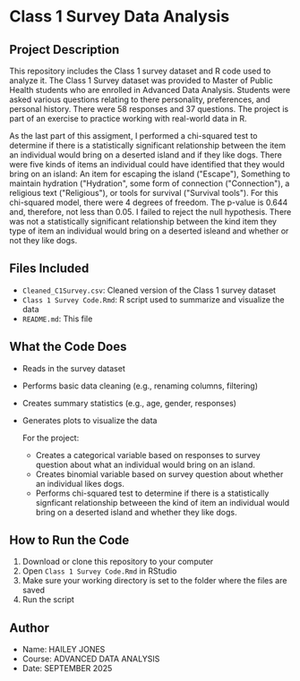 # Class 1 Survey Data Analysis
## Project Description
This repository includes the Class 1 survey dataset and R code used to
analyze it. The Class 1 Survey dataset was provided to Master of Public Health 
students who are enrolled in Advanced Data Analysis. Students were asked various
questions relating to there personality, preferences, and personal history. 
There were 58 responses and 37 questions. The project is part of 
an exercise to practice working with real-world data in R. 

As the last part of this assigment, I performed a chi-squared 
test to determine if there is a  statistically significant relationship between 
the item an individual would bring on a deserted island and if they like dogs.
There were five kinds of items an individual could have identified that they would bring on an island: An item for escaping the island 
("Escape"), Something to maintain hydration ("Hydration", some form of connection ("Connection"), 
a religious text ("Religious"), or tools for survival ("Survival tools").
For this chi-squared model, there were 4 degrees of freedom. The p-value is 0.644 and,
therefore, not less than 0.05. I failed to reject the null hypothesis. There was not a statistically
significant relationship between the kind item they type of item an individual 
would bring on a deserted isleand and whether or not they like dogs.
## Files Included
- `Cleaned_C1Survey.csv`: Cleaned version of the Class 1 survey dataset
- `Class 1 Survey Code.Rmd`: R script used to summarize and visualize the data
- `README.md`: This file
## What the Code Does
- Reads in the survey dataset
- Performs basic data cleaning (e.g., renaming columns, filtering)
- Creates summary statistics (e.g., age, gender, responses)
- Generates plots to visualize the data

  For the project:
  - Creates a categorical variable based on responses to survey question about what an individual would bring on an island.
  - Creates binomial variable based on survey question about whether an individual likes dogs.
  - Performs chi-squared test to determine if there is a statistically signficant relationship betweeen the kind of item
    an individual would bring on a deserted island and whether they like dogs.
## How to Run the Code
1. Download or clone this repository to your computer
2. Open `Class 1 Survey Code.Rmd` in RStudio
3. Make sure your working directory is set to the folder where the files are
saved
4. Run the script
## Author
- Name: HAILEY JONES
- Course: ADVANCED DATA ANALYSIS
- Date: SEPTEMBER 2025
